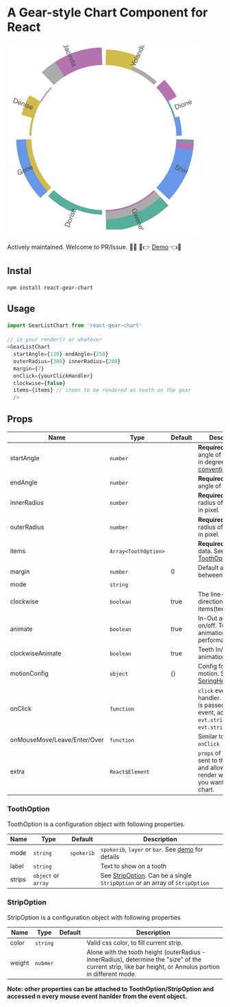 # A Gear-style Chart Component for React

![sample](./img/sample.png)

Actively maintained. Welcome to PR/Issue.  🤡👉 [Demo](https://noru.github.io/react-gear-chart/storybook-static/index.html) 👈🤡



## Instal

```
npm install react-gear-chart
```

## Usage

```javascript
import GearListChart from 'react-gear-chart'

// in your render() or whatever
<GearListChart 
  startAngle={110} endAngle={250} 
  outerRadius={300} innerRadius={200}
  margin={7}
  onClick={yourClickHandler}
  clockwise={false}
  items={items} // items to be rendered as teeth on the gear
  />
```

## Props

Name | Type |Default| Description
--------- | ---- | ------|-----------
startAngle | `number`| | **Required**. Start angle of your chart in degree with [this convention](https://en.wikipedia.org/wiki/Polar_coordinate_system#/media/File:Polar_graph_paper.svg)
endAngle | `number` | | **Required**. End angle of your chart.
innerRadius | `number` | | **Required**. Inner radius of your chart in pixel.
outerRadius | `number` | | **Required**. Outer radius of your chart in pixel.
items | `Array<ToothOption>` | | **Required**. Chart data. See [ToothOption](#ToothOption)
margin | `number` | 0 | Default angle between teeth.
mode | `string` | 
clockwise | `boolean` | true | The line-up direction of your items(teeth).
animate | `boolean` | true | In-Out animation on/off. Turn off animation to gain performance.
clockwiseAnimate | `boolean` | true | Teeth In/out animation direction. 
motionConfig | `object` | {} | Config for react-motion. See [SpringHelperConfig](https://github.com/chenglou/react-motion#helpers)
onClick | `function` | | `click` event handler. Strip data is passed with the event, access it by `evt.stripData` & `evt.strips`
onMouseMove/Leave/Enter/Over | `function` | | Similar to prop `onClick`
extra | `React$Element` | | `props` of a tooth is sent to this function and allow you to render whatever you want over the chart. 


### ToothOption

ToothOption is a configuration object with following properties

Name | Type |Default| Description
--------- | ---- | ------|-----------
mode | `string` | `spokerib` | `spokerib`, `layer` or `bar`. See [demo](https://github.build.ge.com/pages/foundry-sh/dew-gear-chart/storybook-static/index.html) for details
label | `string` | | Text to show on a tooth
strips | `object` or `array` | | See [StripOption](#StripOption). Can be a single `StripOption` or an array of `StripOption`

### StripOption

StripOption is a configuration object with following properties

Name | Type |Default| Description
--------- | ---- | ------|-----------
color | `string` |  | Valid css color, to fill current strip. 
weight | `nubmer` | | Alone with the tooth height (outerRadius - innerRadius), determine the "size" of the current strip, like bar height, or Annulus portion in different mode. 

**Note: other properties can be attached to ToothOption/StripOption and accessed n every mouse event hanlder from the event object.**